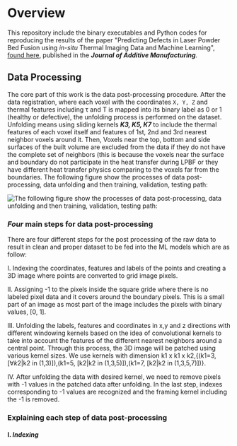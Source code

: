 
# Overview

This repository include the binary executables and Python codes for reproducing the results of the paper
"Predicting Defects in Laser Powder Bed Fusion using *in-situ* Thermal Imaging Data and Machine Learning", 
[found here](https://www.sciencedirect.com/science/article/pii/S2214860422004018), published in the ***Journal of Additive Manufacturing***.


## Data Processing

The core part of this work is the data post-processing procedure. After the data registration, where 
each voxel with the coordinates `X, Y, Z` and thermal features including &tau; and T is mapped into its binary label as
0 or 1 (healthy or defective), the unfolding process is performed on the dataset. Unfolding means 
using sliding kernels ***K3, K5, K7*** to include the thermal features of each voxel itself and features 
of 1st, 2nd and 3rd nearest neighbor voxels around it. Then, Voxels near the top, bottom and side surfaces 
of the built volume are excluded from the data if they do not have the complete set of neighbors (this is because 
the voxels near the surface and boundary do not participate in the heat transfer during LPBF or they have different
heat transfer physics comparing to the voxels far from the boundaries. The following figure show the processes of 
data post-processing, data unfolding and then training, validation, testing path: 

![The following figure show the processes of data post-processing, data unfolding and then 
training, validation, testing path:](https://github.com/sinaDFT/ML-LPBF-AM/blob/1989cb5f1559f6fb86ffd86978b8750f040f8b90/Process.PNG)

### ***Four*** main steps for data post-processing

There are four different steps for the post processing of the raw data to result in clean and proper dataset 
to be fed into the ML models which are as follow:

I. Indexing the coordinates, features and labels of the points and creating a 3D image where points are converted to grid image pixels.

II. Assigning -1 to the pixels inside the square gride where there is no labeled pixel data and it covers around
the boundary pixels. This is a small part of an image as most part of the image includes the pixels with binary values, [0, 1].

III. 	Unfolding the labels, features and coordinates in x,y and z directions with different windowing kernels based on the idea 
of convolutional kernels to take into account the features of the different nearest neighbors around a central point. Through this process, 
the 3D image will be patched using various kernel sizes. We use kernels with dimension 
k1 x k1 x k2,{(k1=3, [$\forall k2$|k2 in (1,3)]),(k1=5, [k2|k2 in (1,3,5)]),(k1=7, [k2|k2 in (1,3,5,7)])}.

IV. After unfolding the data with desired kernel, we need to remove pixels with -1 values in the patched data after unfolding. 
In the last step, indexes corresponding to -1 values are recognized and the framing kernel including the -1 is removed.

### Explaining each step of data post-processing

#### I. *Indexing*



   

        


    
